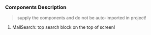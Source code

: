 ### Components Description
> supply the components and do not be auto-imported in project!
1. MallSearch: top search block on the top of screen!